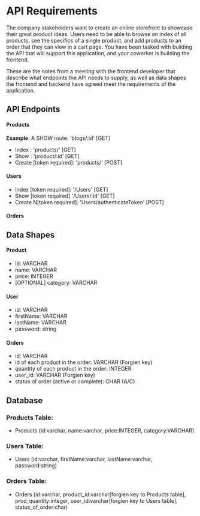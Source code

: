 # API Requirements
The company stakeholders want to create an online storefront to showcase their great product ideas. Users need to be able to browse an index of all products, see the specifics of a single product, and add products to an order that they can view in a cart page. You have been tasked with building the API that will support this application, and your coworker is building the frontend.

These are the notes from a meeting with the frontend developer that describe what endpoints the API needs to supply, as well as data shapes the frontend and backend have agreed meet the requirements of the application. 

## API Endpoints
#### Products
**Example**: A SHOW route: 'blogs/:id' [GET] 
- Index : 'products/' [GET]
- Show : 'product/:id' [GET]
- Create [token required]: 'products/' [POST]
<!-- - [OPTIONAL] Top 5 most popular products  -->
<!-- - [OPTIONAL] Products by category (args: product category) -->

#### Users
- Index [token required]: '/Users' [GET]
- Show [token required]  '/Users/:id' [GET]
- Create N[token required]: 'Users/authenticateToken' [POST]

#### Orders
<!-- - Current Order by user (args: user id)[token required] -->
<!-- - [OPTIONAL] Completed Orders by user (args: user id)[token required] -->

## Data Shapes
#### Product
-  id: VARCHAR
- name: VARCHAR 
- price: INTEGER
- [OPTIONAL] category: VARCHAR

#### User
- id: VARCHAR
- firstName: VARCHAR
- lastName: VARCHAR
- password: string

#### Orders
- id: VARCHAR
- id of each product in the order: VARCHAR (Forgien key)
- quantity of each product in the order: INTEGER
- user_id: VARCHAR (Forgien key)
- status of order (active or complete): CHAR (A/C)


## Database
### Products Table:
- Products (id:varchar, name:varchar, price:INTEGER, category:VARCHAR)

### Users Table:
- Users (id:varchar, firstName:varchar, lastName:varchar, password:string)

### Orders Table:
- Orders (id:varchar, product_id:varchar[forgien key to Products table], prod_quantity:integer, user_id:varchar[forgien key to Users table], status_of_order:char)